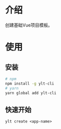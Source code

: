 # 介绍
创建基础Vue项目模板。

# 使用
## 安装

```bash
# npm
npm install -g ylt-cli
# yarn
yarn global add ylt-cli
```
## 快速开始
```
ylt create <app-name>
```

